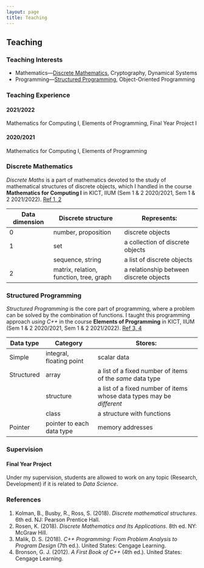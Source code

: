 ```yaml
---
layout: page
title: Teaching
---
```


## Teaching

### Teaching Interests
- Mathematics&mdash;[Discrete Mathematics](#discrete-mathematics), Cryptography, Dynamical Systems
- Programming&mdash;[Structured Programming](#structured-programming), Object-Oriented Programming

### Teaching Experience
#### 2021/2022
Mathematics for Computing I, Elements of Programming, Final Year Project I
#### 2020/2021
Mathematics for Computing I, Elements of Programming

### Discrete Mathematics
*Discrete Maths* is a part of mathematics devoted to the study of mathematical structures of discrete objects, which I handled in the course **Mathematics for Computing I** in KICT, IIUM (Sem 1 & 2 2020/2021, Sem 1 & 2 2021/2022). [Ref 1, 2](#references)

| Data dimension | Discrete structure | Represents: |
| --- | --- | --- |
| 0 | number, proposition | discrete objects |
| 1 | set | a collection of discrete objects |
|| sequence, string | a list of discrete objects |
| 2 | matrix, relation, function, tree, graph | a relationship between discrete objects |

### Structured Programming
*Structured Programming* is the core part of programming, where a problem can be solved by the combination of functions. I taught this programming approach *using C++* in the course **Elements of Programming** in KICT, IIUM (Sem 1 & 2 2020/2021, Sem 1 & 2 2021/2022). [Ref 3, 4](#references)

| Data type | Category | Stores: |
| --- | --- | --- |
| Simple | integral, floating point | scalar data |
| Structured | array | a list of a fixed number of items of the *same* data type |
|| structure | a list of a fixed number of items whose data types may be *different* |
|| class | a structure with functions
| Pointer | pointer to each data type | memory addresses |

### Supervision
#### Final Year Project
Under my supervision, students are allowed to work on any topic (Research, Development) if it is related to *Data Science*.

### References
1. Kolman, B., Busby, R., Ross, S. (2018). *Discrete mathematical structures*. 6th ed. NJ: Pearson Prentice Hall.
2. Rosen, K. (2018). *Discrete Mathematics and Its Applications*. 8th ed. NY: McGraw Hill.
3. Malik, D. S. (2018). *C++ Programming: From Problem Analysis to Program Design* (7th ed.). United States: Cengage Learning.
4. Bronson, G. J. (2012). *A First Book of C++* (4th ed.). United States: Cengage Learning.
